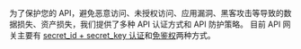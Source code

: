 为了保护您的 API，避免恶意访问、未授权访问、应用漏洞、黑客攻击等导致的数据损失、资产损失，我们提供了多种 API 认证方式和 API 防护策略。
目前 API 网关主要有 [secret_id + secret_key 认证](http://tcecqpoc.fsphere.cn/document/product/628/11819)和[免鉴权](http://tcecqpoc.fsphere.cn/document/product/628/11820)两种方式。
